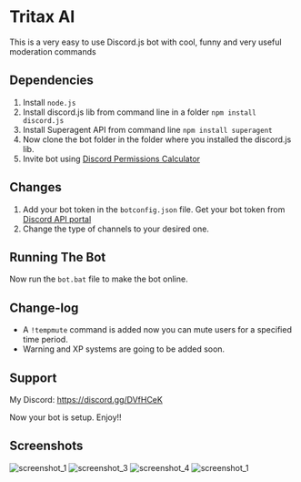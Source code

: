 # Tritax AI
This is a very easy to use Discord.js bot with cool, funny and very useful moderation commands
## Dependencies
1. Install ```node.js```
2. Install discord.js lib from command line in a folder ```npm install discord.js```
3. Install Superagent API from command line ```npm install superagent```
4. Now clone the bot folder in the folder where you installed the discord.js lib.
5. Invite bot using [Discord Permissions Calculator](https://discordapi.com/permissions.html)

## Changes
1. Add your bot token in the ```botconfig.json``` file. Get your bot token from [Discord API portal](https://discordapp.com/developers/docs/intro)
2. Change the type of channels to your desired one.

## Running The Bot
Now run the ```bot.bat``` file to make the bot online.

## Change-log
 * A ```!tempmute``` command is added now you can mute users for a specified time period.
 * Warning and XP systems are going to be added soon.

## Support
My Discord: https://discord.gg/DVfHCeK

Now your bot is setup. Enjoy!!

## Screenshots
![screenshot_1](https://user-images.githubusercontent.com/37131433/37079054-461a4d1c-2207-11e8-8603-596ccac16752.png)
![screenshot_3](https://user-images.githubusercontent.com/37131433/37079280-1105dde8-2208-11e8-977c-9a47a1e9eaf0.png)
![screenshot_4](https://user-images.githubusercontent.com/37131433/37079287-12f2184c-2208-11e8-9dbc-a246e8de4157.png)
![screenshot_1](https://user-images.githubusercontent.com/37131433/37079269-071a5e08-2208-11e8-94a0-bee7cd703b85.png)


